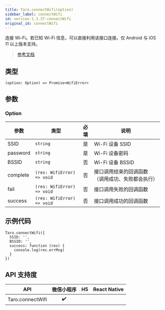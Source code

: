 ```yaml
---
title: Taro.connectWifi(option)
sidebar_label: connectWifi
id: version-1.3.37-connectWifi
original_id: connectWifi
---
```


连接 Wi-Fi。若已知 Wi-Fi 信息，可以直接利用该接口连接。仅 Android 与 iOS 11 以上版本支持。

> [参考文档](https://developers.weixin.qq.com/miniprogram/dev/api/device/wifi/wx.connectWifi.html)

## 类型

```tsx
(option: Option) => Promise<WifiError>
```

## 参数

### Option

| 参数 | 类型 | 必填 | 说明 |
| --- | --- | :---: | --- |
| SSID | `string` | 是 | Wi-Fi 设备 SSID |
| password | `string` | 是 | Wi-Fi 设备密码 |
| BSSID | `string` | 否 | Wi-Fi 设备 BSSID |
| complete | `(res: WifiError) => void` | 否 | 接口调用结束的回调函数（调用成功、失败都会执行） |
| fail | `(res: WifiError) => void` | 否 | 接口调用失败的回调函数 |
| success | `(res: WifiError) => void` | 否 | 接口调用成功的回调函数 |

## 示例代码

```tsx
Taro.connectWifi({
  SSID: '',
  BSSID: '',
  success: function (res) {
    console.log(res.errMsg)
  }
})
```

## API 支持度

| API | 微信小程序 | H5 | React Native |
| :---: | :---: | :---: | :---: |
| Taro.connectWifi | ✔️ |  |  |
